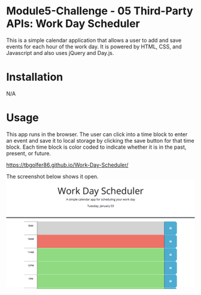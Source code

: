 # Module5-Challenge - 05 Third-Party APIs: Work Day Scheduler

This is a simple calendar application that allows a user to add and save events for each hour of the work day. It is powered by HTML, CSS, and Javascript and also uses jQuery and Day.js. 

# Installation

N/A

# Usage

This app runs in the browser. The user can click into a time block to enter an event and save it to local storage by clicking the save button for that time block. Each time block is color coded to indicate whether it is in the past, present, or future. 

https://tbgolfer86.github.io/Work-Day-Scheduler/

The screenshot below shows it open.
![alt text](assets/Screenshot%202023-01-03%20at%2010.00.35%20AM.png)
